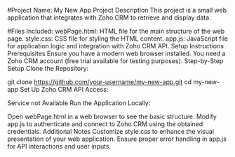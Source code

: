 #Project Name: My New App
Project Description
This project is a small web application that integrates with Zoho CRM to retrieve and display data.

#Files Included:
webPage.html: HTML file for the main structure of the web page.
style.css: CSS file for styling the HTML content.
app.js: JavaScript file for application logic and integration with Zoho CRM API.
Setup Instructions
Prerequisites
Ensure you have a modern web browser installed.
You need a Zoho CRM account (free trial available for testing purposes).
Step-by-Step Setup
Clone the Repository:


git clone https://github.com/your-username/my-new-app.git cd my-new-app
Set Up Zoho CRM API Access:

Service not Available
Run the Application Locally:

Open webPage.html in a web browser to see the basic structure.
Modify app.js to authenticate and connect to Zoho CRM using the obtained credentials.
Additional Notes
Customize style.css to enhance the visual presentation of your web application.
Ensure proper error handling in app.js for API interactions and user inputs.
